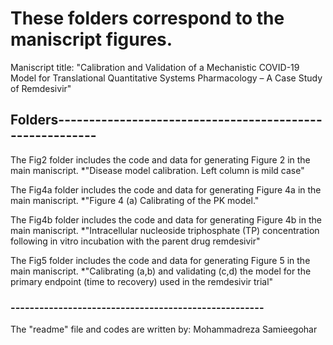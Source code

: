 # These folders correspond to the maniscript figures.
Maniscript title:
"Calibration and Validation of a Mechanistic COVID-19 Model for Translational Quantitative Systems Pharmacology – A Case Study of Remdesivir" 

## Folders---------------------------------------------------------
The Fig2  folder includes the code and data for generating Figure 2  in the main maniscript.
*"Disease model calibration. Left column is mild case"

The Fig4a folder includes the code and data for generating Figure 4a in the main maniscript.
*"Figure 4 (a) Calibrating of the PK model."

The Fig4b folder includes the code and data for generating Figure 4b in the main maniscript.
*"Intracellular nucleoside triphosphate (TP) concentration following in vitro incubation with the parent drug remdesivir"

The Fig5  folder includes the code and data for generating Figure 5  in the main maniscript.
*"Calibrating (a,b) and validating (c,d) the model for the primary endpoint (time to recovery) used in the remdesivir trial"

### -----------------------------------------------------
The "readme" file and codes are written by:
Mohammadreza Samieegohar

